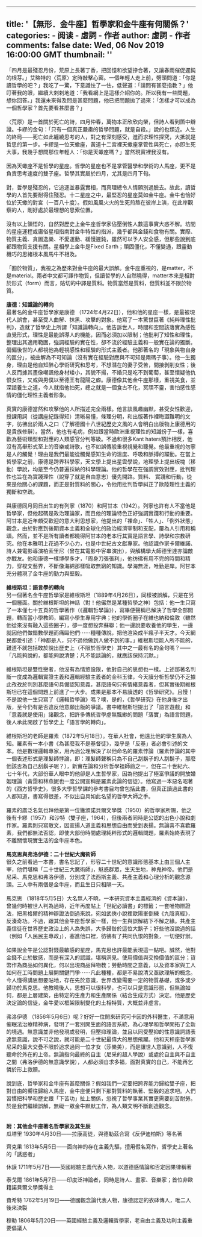 
---
title: '【無形．金牛座】哲學家和金牛座有何關係？'
categories: 
    - 阅读
    - 虛詞 - 作者
author: 虛詞 - 作者
comments: false
date: Wed, 06 Nov 2019 16:00:00 GMT
thumbnail: ''
---

<div>   
<p><span>「四月是最殘忍月份，荒原上長著丁香，把回憶和欲望摻合著，又讓春雨催促遲鈍的根芽。」艾略特的〈荒原〉定時敲擊心窗。一個年輕人走上前，劈頭問道：「你是讀哲學的吧？」我吃了一驚，下意識怯了一怯，低聲道：「請問有甚麼指教？」他盯著我的眼，繼續大剌剌地道：「我看網上是這樣介紹你的。所以我有一些問題，想你回答。」我還未來得及問是甚麼問題，他已把問題拋了過來：「怎樣才可以成為一個哲學家？首先要看甚麼書？」<br></span><br>〈荒原〉是一首關於死亡的詩，四月仲春，萬物本正欣欣向榮，但詩人看到箇中辯證。卡繆的金句：「只有一個真正嚴肅的哲學問題，就是自殺。」說的也類近。人生的終局——死亡如此纏繞思考的人，對之有深刻感受，進而求理性探究，大抵就是哲思的第一步。卡繆是一位天蠍座，黃道十二宮裡天蠍座掌管性與死亡，亦即生死大事，我幾乎想問那位年輕人：「你是天蠍座嗎？」當然現實裡我沒有。<br><br>因為天蠍座不是哲學的星座。哲學的星座也不是掌管醫學和學術的人馬座，更不是負責思考速度的雙子座。哲學其實屬於四月，尤其是四月下旬。<br><br>對，哲學是殘忍的，它追逐並暴露實相，而真理總令人情願別過臉去。故此，讀哲學的人首先要耐得住殘忍。十二星座之中，最堅忍的星座莫如金牛座。金牛也恰好位於天蠍的對宮（一百八十度）。假如風風火火的生死煎熬在彼岸上演，在此岸觀察的人，剛好處於最理想的思索位置。<br><br>沒有以上領悟的，自然對歷史上金牛座哲學家佔壓倒性人數這事實大惑不解。坊間的星座運程或庸俗星相指南對金牛特性的指派，幾乎都與金錢和食物有關。實際、物質主義、貪圖逸樂、不愛運動、緩慢遲鈍，雖然可以予人安全感，但那些說到底都跟物質支援有關。星相學上金牛是Fixed Earth；頑固僵化，不懂變通，跟靈動機巧的思緒根本風馬牛不相及。<br><br>「囿於物質」，我視之為歷來對金牛座的最大誤解。金牛座重視的，是matter，不是material。兩者中文都可譯作物質，但讀哲學的人自然曉得，matter本來是相對於形式（form）而言，貼切的中譯是質料。物質當然是質料，但質料並不限於物質。<br><br><b>康德：知識論的轉向<br></b>最著名的金牛座哲學家是康德 （1724年4月22日），他和他的星座一樣，是最被現代人誤會，甚至受人曲解、抹黑、攻擊的對象。他寫了一本驚世巨著《純粹理性批判》，造就了哲學史上所謂「知識論轉向」。他告訴世人，時間和空間該落實為感性直覺形式，理性是最能誤導人的機能，因而必須加以限制；他批判了知性和理性，整理出其適用範圍，強調經驗的實在性，卻不流於經驗主義和一般實在論的獨斷。偏偏後世的人都視他為輕視感性和經驗的形式主義者。他那著名的「現象與物自身的區分」，被曲解為不可知論（沒有實在經驗對應與不可知是兩碼子事）。他一生獨身，理由是他自知醉心學術研究和思考，不想潛在的妻子受苦，間接剝削女性；後人反而據其畫像嘲諷他身材矮小，其貌不揚，不婚只是吃不到葡萄，甚至懷疑他仇恨女性，又或與男僕以至德王有龍陽之癖。康德像其他金牛座那樣，重視美食，並深諳養生之道，今人就指他怕死，總之就是一個食古不化，冥頑不靈，害怕感性感情的僵化理性主義者形象。<br><br>真實的康德當然和攻擊他的人所描述完全兩樣。他言談風趣幽默，甚受女性歡迎，授課用詞（從講座紀錄得知）清晰易懂，條理分明，和出版著作裡晦澀難明的文字，彷彿出於兩人之口（了解德國十八世紀歷史文風的人會明白出版物上康德用的是貴族修辭）。當然，他也有毛病，例如跟當時歐洲重視理性的知識份子一樣，喜歡為藝術類型和對應的人類感官分判等級。不過和很多Kant haters預計相反，他沒有高舉形式至上的音樂或詩歌，也不如誤傳般重視視覺和聽覺。他最重視的勿寧是人的觸覺！理由是我們最能從觸覺感知生命的溫度、呼吸和脈搏的躍動。在當上哲學家之前，康德是跨界科學家，天文學上提出星雲學說，地理學上提出板塊（移動）學說，均是至今仍普遍採納的科學理論。他的哲學在在強調實效對應，批判理性也旨在為實踐理性（說穿了就是自由意志）優先開路。質料、 實踐和行動，從來是他關心的課題，而正是對質料的關心，令他用批判哲學糾正了歐陸理性主義的獨斷和空疏。<br><br>與康德同月同日出生的有列寧（1870）和阿甘本（1942）。列寧也許有人不當他是哲學家，但他起碼是政治理論家，而且他的理論特色正好強調實踐和行動的重要。阿甘本是近年頗受歡迎的意大利思想家，他提出的「裸命」、「牲人」、「例外狀態」觀念，由於對應到後期資本主義和全球化的政治經濟宰制和支配，屢為人引用和稱頌。然而，並不是所有讀者都曉得阿甘本的老本行其實是語言學、詩學和宗教研究。他在本雅明上花過不少心力，也是中世紀古文獻專家。他認識作家卡爾維諾、詩人兼電影導演柏索里尼（曾在其電影中客串演出），與解構學大師德里達亦論敵亦戰友。他和康德一樣博學多才，「周身刀張張利」，他彷彿有用不完的時間和精力，穿梭文藝界，不斷像海綿那樣吸取無窮的知識。學海無涯，唯勤是岸。阿甘本充分體現了金牛座的勤力與堅毅。<br><br><b>維根斯坦：語言學的轉向<br></b>另一個著名金牛座哲學家是維根斯坦（1889年4月26日），同樣被誤解，只是在另一個層面。關於維根斯坦的神話（對！他儼然是某種哲學之神）包括：他一生只寫了一本僅七十五頁的哲學著作（《邏輯哲學論》），寫畢便聲稱已解決了哲學全部問題，轉而當小學教師，編寫小學生專用字典；他的學術圈子在維也納和倫敦（雖然他從來沒有融入這些圈子），卻一度想投奔蘇聯；他一邊說要收養他的學生，一邊就因他們做錯數學題而痛毆他們⋯⋯種種傳說，把他渲染成半瘋子半天才。今天網民都愛引述：「神都是人，只不過他做到人做不到的事。」維根斯坦能人所不能的，難道不就包括敢於說出歷史上（不限於哲學史）其中之一最有名的金句嗎？——「凡能夠說的，都能夠說清楚；凡不能談論的，就應該保持沉默。」<br><br>維根斯坦是雙性戀者，他沒有為情慾設限，他對自己的思想也一樣。上述那著名判斷一度成為邏輯實證主義和邏輯經驗主義者的金科玉律，今天讀分析哲學仍不乏據此孜孜於判別甚麼語句具備認知意義，甚麼語句只有情緒意義者，但其實後期維根斯坦已在這個問題上前進了一大步。成果是那本不易讀透的《哲學研究》。且慢！不是說他一生只寫了《邏輯哲學論》嗎？噢，是的，《哲學研究》在他身後才出版，至今仍有是否違反他意願出版的爭議。書中維根斯坦提出了「語言遊戲」和「意義就是使用」諸觀念，把許多傳統哲學虛無飄緲的問題「落實」為語言問題，後人承此開啟了哲學史上「語言學的轉向」。<br><br>維根斯坦的老師是羅素（1872年5月18日）。在華人社會，他遠比他的學生廣為人知。羅素有一本小書《為甚麼我不是基督徒》，幾乎是「反基」者必會引述的文本。他是數理邏輯專家，用內涵公理解決了以他命名的羅素悖論（羅素悖論的其中一個表述形式是理髮師悖論，即：理髮師聲稱只為不自己刮鬍子的人刮鬍子，那麼他該否為自己刮鬍子呢？），新實在論和分析哲學祖師爺之一，但在二十世紀六、七十年代，大部份華人眼中的他卻是人生哲學家，因為他提出了極富爭議的開放婚姻理論（黃霑和林燕妮也一度公開宣稱是羅素此論的信徒）。他寫過一本惡名昭著的《西方哲學史》，很多大學哲學課的參考書目均曾包括此書，但真正讀過此書的人都知道，書寫得很差，不似出自具如此名望的哲學大師之手。<br><br>羅素的廣泛名氣也拜他是第一位獲頒諾貝爾文學獎（1950）的哲學家所賜，他之後有卡繆（1957）和沙特（雙子座，1964），但後兩者同時是公認的出色小說和劇作家。羅素則只寫散文，因宣揚人道主義和思想自由而受到表揚。無論喜不喜歡羅素，我們都無法否認，即使大部份時間處理純粹形式的邏輯問題，羅素始終表現了不離關懷現實生活的金牛座本色。<br><br><b>馬克思與弗洛伊德：二十世紀大魔術師<br></b>很久之前看過一本書，書名忘記了，形容二十世紀的意識形態基本上由三個人主宰，他們堪稱「二十世紀三大魔術師」，魅惑群眾，生天生地，神鬼神帝。他們是尼采、馬克思和弗洛伊德，分別成了法西斯主義、共產主義和心理分析的觀念源頭。三人中有兩個是金牛座，而且生日只相隔一天。<br><br>馬克思 （1818年5月5日）大名無人不曉，一本研究資本主義經濟的《資本論》，曾幾何時被世人判為過時，近年再度貼上「世紀必讀書」的標籤；一套唯物辯證法，把黑格爾的精神辯證法倒過來說，宛如武俠小說裡歐陽峯倒練《九陰真經》，反湊奇功。不過，跟其他金牛座哲學家一樣，他一生與誤解結下不解之緣。共產主義信徒在世界歷史政治上的人為失誤，大多歸咎於這位大鬍子；好些他沒說過的話（例如「人民民主專政」），塞進他口裡，彷彿有了共同仇恨的對象，一切便好辦。<br><br>如果說金牛是公認對錢最敏感的星座，馬克思也許最能表現這一點吧。誠然，他對金錢不止於敏感，而是有深入的認識，堪稱洞見。使用價值與交換價值的區分；貨幣作為商品如何異化，何以出現商品拜物教；勞動時間之意義，以及資本家與工人如何在工時問題上展開關鍵鬥爭⋯⋯凡此種種，都是不易說清又亟欲理解的概念。今人懂得講思想要貼地，存在先於意識，世界改變需要一定的物質基礎，或多或少歸功於馬克思。他教曉後人，思想可以很科學，也可以只是意識形態，但無論如何，都是上層建築，由特定的生產力和生產關係（結合生成方式）決定。他是歷史決定論的信徒，金牛愛以框架限制變化的土相特質，大概並非虛言。<br><br>弗洛伊德 （1856年5月6日）呢？好好一位閒來研究可卡因的外科醫生，不滿意用催眠法治療精神病，發明了一套別開生面的語言系統，為心理學和哲學開拓了全新的境遇。無意識並非他發現或發明，但壓抑理論，並且以同受壓抑的性意識詞語表達無意識，說不可之說，就可能是二十世紀最偉大的思想飛躍。他和天秤座哲學家尼采的最大交疊不限於追求過同一位才女（莎樂美），而是讓世人意識到，人不復聽命於外在的上帝。無論指向最終的自主（尼采的超人學說）或處於自主與不自主之間（弗洛伊德的無意識學說），人都必須自求多福，面對真實的自己，不能再乞憐於形上救贖。<br><br>說到底，哲學家和金牛座有甚麼關係？假如我們一定要把跨界能力歸給雙子座，把對自由的嚮往歸給人馬座，金牛座便只剩下那對質料的執著、堅毅的追求吧。人們習慣把科學和歷史跟「下苦功」扯上關係，忽視了哲學事業其實更需要刻苦耐勞。於是我們繼續誤解，無礙一眾金牛默默工作，為人類文明不斷創造觀念。<br><br><br><b>附：其他金牛座著名哲學家及其生辰<br></b>瓜塔里 1930年4月30日——拉康高徒，與德勒茲合寫《反伊迪柏斯》等名著　</p><p><span>齊克果</span><span> 1813年5月5日——面向神的存在主義先驅，擅用假名寫作，哲學史上著名的「誘惑者」</span></p><p><span>休謨 </span><span> 1711年5月7日——英國經驗主義代表人物，以道德感情論和否定因果律稱著</span></p><p><span>泰戈爾</span><span> 1861年5月7日——印度泛神論者，同時是詩人、畫家、音樂家；首位非歐籍諾貝爾文學獎得主</span></p><p><span>費希特 </span><span>1762年5月19日——德國觀念論代表人物，康德認定的衣砵傳人，唯二人後來決裂</span></p><p><span>穆勒 </span><span> 1806年5月20日——英國經驗主義及邏輯哲學家，老自由主義及功利主義重要倡議人</span></p>  
</div>
            